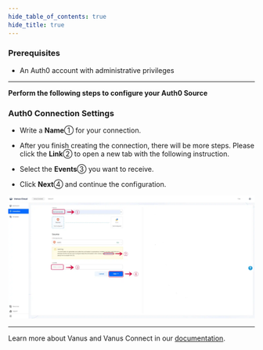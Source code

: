 ```yaml
--- 
hide_table_of_contents: true
hide_title: true
---
```


### Prerequisites

- An Auth0 account with administrative privileges

---

**Perform the following steps to configure your Auth0 Source**

### Auth0 Connection Settings

- Write a **Name**① for your connection.

- After you finish creating the connection, there will be more steps. Please click the **Link**② to open a new tab with the following instruction.

- Select the **Events**③ you want to receive.

- Click **Next**④ and continue the configuration.

![auth0_1.webp](images/auth0_1.webp)

---

Learn more about Vanus and Vanus Connect in our [documentation](https://docs.vanus.ai).
